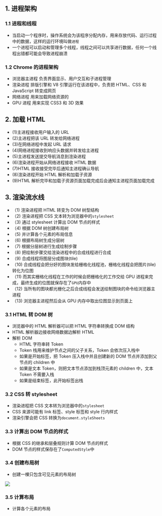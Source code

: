 ## 1. 进程架构

### 1.1 进程和线程

- 当启动一个程序时，操作系统会为该程序分配内存，用来存放代码、运行过程中的数据，这样的运行环境叫做`进程`
- 一个进程可以启动和管理多个线程，线程之间可以共享进行数据，任何一个线程出错都可能会导致进程崩溃

### 1.2 Chrome 的进程架构

- 浏览器主进程 负责界面显示、用户交互和子进程管理
- 渲染进程 排版引擎和 V8 引擎运行在该进程中，负责把 HTML、CSS 和 JavaScript 转变成网页
- 网络进程 用来加载网络资源的
- GPU 进程 用来实现 CSS3 和 3D 效果

## 2. 加载 HTML

- (1)主进程接收用户输入的 URL
- (2)主进程把该 URL 转发给网络进程
- (3)在网络进程中发起 URL 请求
- (4)网络进程接收到响应头数据并转发给主进程
- (5)主进程发送提交导航消息到渲染进程
- (6)渲染进程开始从网络进程接收 HTML 数据
- (7)HTML 接收接受完毕后通知主进程确认导航
- (8)渲染进程开始 HTML 解析和加载子资源
- (9)HTML 解析完毕和加载子资源页面加载完成后会通知主进程页面加载完成

## 3. 渲染流水线

- （1) 渲染进程把 HTML 转变为 DOM 树型结构
- （2) 渲染进程把 CSS 文本转为浏览器中的`stylesheet`
- （3) 通过 stylesheet 计算出 DOM 节点的样式
- （4) 根据 DOM 树创建布局树
- （5) 并计算各个元素的布局信息
- （6) 根据布局树生成分层树
- （7) 根据分层树进行生成绘制步骤
- （8) 把绘制步骤交给渲染进程中的合成线程进行合成
- （9) 合成线程将图层分成图块(tile)
- （10) 合成线程会把分好的图块发给栅格化线程池，栅格化线程会把图片(tile)转化为位图
- （11) 而其实栅格化线程在工作的时候会把栅格化的工作交给 GPU 进程来完成，最终生成的位图就保存在了`GPU`内存中
- （12) 当所有的图块都光栅化之后合成线程会发送绘制图块的命令给浏览器主进程
- （13) 浏览器主进程然后会从 GPU 内存中取出位图显示到页面上

### 3.1 HTML 转 DOM 树

- 浏览器中的 HTML 解析器可以把 HTML 字符串转换成 DOM 结构
- HTML 解析器边接收网络数据边解析 HTML
- 解析 DOM
  - HTML 字符串转 Token
  - Token 栈用来维护节点之间的父子关系，Token 会依次压入栈中
  - 如果是开始标签，把 Token 压入栈中并且创建新的 DOM 节点并添加到父节点的 children 中
  - 如果是文本 Token，则把文本节点添加到栈顶元素的 children 中，文本 Token 不需要入栈
  - 如果是结束标签，此开始标签出栈

### 3.2 CSS 转 stylesheet

- 渲染进程把 CSS 文本转为浏览器中的`stylesheet`
- CSS 来源可能有 link 标签、style 标签和 style 行内样式
- 渲染引擎会把 CSS 转换为`document.styleSheets`

### 3.3 计算出 DOM 节点的样式

- 根据 CSS 的继承和层叠规则计算 DOM 节点的样式
- DOM 节点的样式保存在了`ComputedStyle`中

### 3.4 创建布局树

- 创建一棵只包含可见元素的布局树

![](https://raw.githubusercontent.com/Gao-Hongxiang/image-hosting/master/img/20230222182009.png)

### 3.5 计算布局

- 计算各个元素的布局
